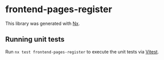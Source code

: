 # frontend-pages-register

This library was generated with [Nx](https://nx.dev).

## Running unit tests

Run `nx test frontend-pages-register` to execute the unit tests via [Vitest](https://vitest.dev/).
